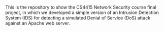 This is the repository to show the CS4415 Network Security course final project, in which we developed a simple version of an Intrusion Detection System (IDS) for detecting a simulated Denial of Service (DoS) attack against an Apache web server.
